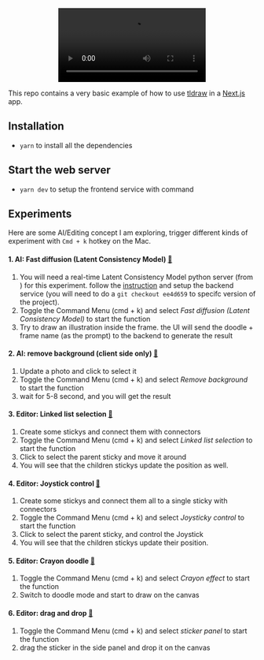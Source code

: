 <div alt style="text-align: center;">
	<video alt="example" src="https://github.com/lichin-lin/tlidraw/raw/145d6635e233b55529a1ff09762c13a3cbd2790a/public/assets/tldraw.mp4">
</div>

This repo contains a very basic example of how to use [tldraw](https://github.com/tldraw/tldraw) in a [Next.js](https://nextjs.org/) app.

## Installation

- `yarn` to install all the dependencies

## Start the web server

- `yarn dev` to setup the frontend service with command

## Experiments

Here are some AI/Editing concept I am exploring, trigger different kinds of experiment with `Cmd + k` hotkey on the Mac.

#### 1. AI: Fast diffusion (Latent Consistency Model) [🔗](https://x.com/lichinlin/status/1725560340174282792?s=20)

1. You will need a real-time Latent Consistency Model python server (from ) for this experiment. follow the [instruction](https://github.com/radames/Real-Time-Latent-Consistency-Model) and setup the backend service (you will need to do a `git checkout ee4d659` to specifc version of the project).
2. Toggle the Command Menu (cmd + k) and select _Fast diffusion (Latent Consistency Model)_ to start the function
3. Try to draw an illustration inside the frame. the UI will send the doodle + frame name (as the prompt) to the backend to generate the result

#### 2. AI: remove background (client side only) [🔗](https://twitter.com/lichinlin/status/1682079536626937856)
1. Update a photo and click to select it
2. Toggle the Command Menu (cmd + k) and select *Remove background* to start the function
3. wait for 5-8 second, and you will get the result

#### 3. Editor: Linked list selection [🔗](https://x.com/lichinlin/status/1678312653708722177?s=20)
1. Create some stickys and connect them with connectors
2. Toggle the Command Menu (cmd + k) and select *Linked list selection* to start the function
3. Click to select the parent sticky and move it around
4. You will see that the children stickys update the position as well.

#### 4. Editor: Joystick control [🔗](https://x.com/lichinlin/status/1679802741542248451?s=20)
1. Create some stickys and connect them all to a single sticky with connectors
2. Toggle the Command Menu (cmd + k) and select *Joysticky control* to start the function
3. Click to select the parent sticky, and control the Joystick
4. You will see that the children stickys update their position.

#### 5. Editor: Crayon doodle [🔗](https://x.com/lichinlin/status/1680979372059275266?s=20)
1. Toggle the Command Menu (cmd + k) and select *Crayon effect* to start the function
2. Switch to doodle mode and start to draw on the canvas

#### 6. Editor: drag and drop [🔗](https://x.com/lichinlin/status/1689290497825570816?s=20)
1. Toggle the Command Menu (cmd + k) and select *sticker panel* to start the function
2. drag the sticker in the side panel and drop it on the canvas
